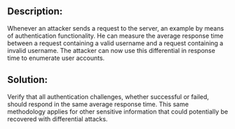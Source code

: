 ## Description:

Whenever an attacker sends a request to the server, an example by means of
authentication functionality. He can measure the average response time between a request
containing a valid username and a request containing a invalid username. The
attacker can now use this differential in response time to enumerate user accounts.

## Solution:

Verify that all authentication challenges, whether successful or failed, should respond
in the same average response time. This same methodology applies for other sensitive information that could
potentially be recovered with differential attacks.
